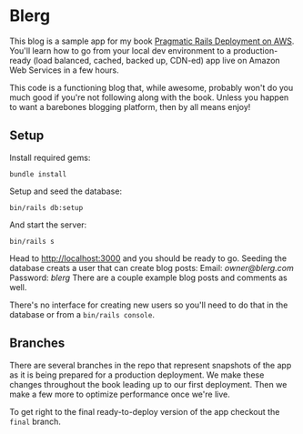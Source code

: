 # Blerg

This blog is a sample app for my book [Pragmatic Rails Deployment on AWS](http://pragmaticrailsdeployment.com). You'll learn how to go from your local dev environment to a production-ready (load balanced, cached, backed up, CDN-ed) app live on Amazon Web Services in a few hours.

This code is a functioning blog that, while awesome, probably won't do you much good if you're not following along with the book. Unless you happen to want a barebones blogging platform, then by all means enjoy!

## Setup

Install required gems:

    bundle install

Setup and seed the database:

    bin/rails db:setup

And start the server:

    bin/rails s

Head to [http://localhost:3000](http://localhost:3000) and you should be ready to go. Seeding the database creats a user that can create blog posts: Email: _owner@blerg.com_ Password: _blerg_ There are a couple example blog posts and comments as well.

There's no interface for creating new users so you'll need to do that in the database or from a `bin/rails console`.

## Branches

There are several branches in the repo that represent snapshots of the app as it is being prepared for a production deployment. We make these changes throughout the book leading up to our first deployment. Then we make a few more to optimize performance once we're live.

To get right to the final ready-to-deploy version of the app checkout the `final` branch.
